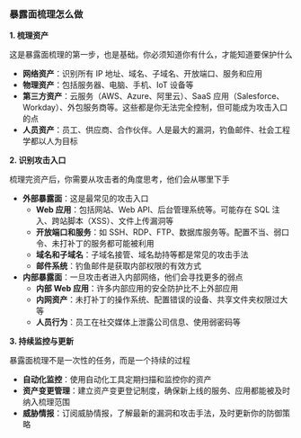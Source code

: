 ### 暴露面梳理怎么做

**1. 梳理资产**

这是暴露面梳理的第一步，也是基础。你必须知道你有什么，才能知道要保护什么

- **网络资产**：识别所有 IP 地址、域名、子域名、开放端口、服务和应用
- **物理资产**：包括服务器、电脑、手机、IoT 设备等
- **第三方资产**：云服务（AWS、Azure、阿里云）、SaaS 应用（Salesforce、Workday）、外包服务商等。这些都是你无法完全控制，但可能成为攻击入口的点
- **人员资产**：员工、供应商、合作伙伴。人是最大的漏洞，钓鱼邮件、社会工程学都以人为目标

**2. 识别攻击入口**

梳理完资产后，你需要从攻击者的角度思考，他们会从哪里下手

- **外部暴露面**：这是最常见的攻击入口
  - **Web 应用**：包括网站、Web API、后台管理系统等。可能存在 SQL 注入、跨站脚本（XSS）、文件上传漏洞等
  - **开放端口和服务**：如 SSH、RDP、FTP、数据库服务等。配置不当、弱口令、未打补丁的服务都可能被利用
  - **域名和子域名**：子域名接管、域名劫持等都是常见的攻击手法
  - **邮件系统**：钓鱼邮件是获取内部权限的有效方式
- **内部暴露面**：一旦攻击者进入内部网络，他们会寻找更多的弱点
  - **内部 Web 应用**：许多内部应用的安全防护比不上外部应用
  - **内网资产**：未打补丁的操作系统、配置错误的设备、共享文件夹权限过大等
  - **人员行为**：员工在社交媒体上泄露公司信息、使用弱密码等

**3. 持续监控与更新**

暴露面梳理不是一次性的任务，而是一个持续的过程

- **自动化监控**：使用自动化工具定期扫描和监控你的资产
- **资产变更管理**：建立资产变更登记制度，确保新上线的服务、应用都能被及时纳入梳理范围
- **威胁情报**：订阅威胁情报，了解最新的漏洞和攻击手法，及时更新你的防御策略